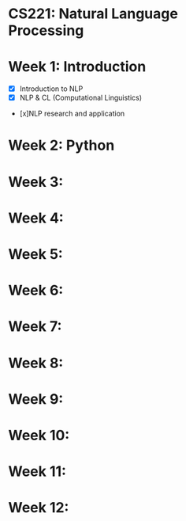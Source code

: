 # CS221: Natural Language Processing

# Week 1: Introduction
- [x] Introduction to NLP
- [x] NLP & CL (Computational Linguistics)
- [x]NLP research and application
# Week 2: Python
# Week 3:
# Week 4:
# Week 5:
# Week 6:
# Week 7:
# Week 8:
# Week 9:
# Week 10:
# Week 11:
# Week 12:
